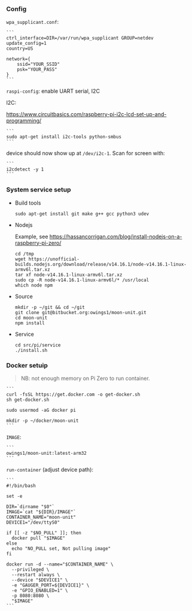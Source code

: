 ### Config

`wpa_supplicant.conf`:

    ```
    ctrl_interface=DIR=/var/run/wpa_supplicant GROUP=netdev
    update_config=1
    country=US

    network={
    	ssid="YOUR_SSID"
    	psk="YOUR_PASS"
    }
    ```


`raspi-config`: enable UART serial, I2C

I2C:

https://www.circuitbasics.com/raspberry-pi-i2c-lcd-set-up-and-programming/

    ```
    sudo apt-get install i2c-tools python-smbus
    ```

device should now show up at `/dev/i2c-1`. Scan for screen with:

    ```
    i2cdetect -y 1
    ```


### System service setup

- Build tools

    ```
    sudo apt-get install git make g++ gcc python3 udev
    ```

- Nodejs

    Example, see https://hassancorrigan.com/blog/install-nodejs-on-a-raspberry-pi-zero/

    ```
    cd /tmp
    wget https://unofficial-builds.nodejs.org/download/release/v14.16.1/node-v14.16.1-linux-armv6l.tar.xz
    tar xf node-v14.16.1-linux-armv6l.tar.xz
    sudo cp -R node-v14.16.1-linux-armv6l/* /usr/local
    which node npm
    ```

- Source

    ```
    mkdir -p ~/git && cd ~/git
    git clone git@bitbucket.org:owings1/moon-unit.git
    cd moon-unit
    npm install
    ```

- Service

    ```
    cd src/pi/service
    ./install.sh
    ```

### Docker setuip

> NB: not enough memory on Pi Zero to run container.

    ```
    curl -fsSL https://get.docker.com -o get-docker.sh
    sh get-docker.sh

    sudo usermod -aG docker pi

    mkdir -p ~/docker/moon-unit
    ```

`IMAGE`:

    ```
    owings1/moon-unit:latest-arm32
    ```

`run-container` (adjust device path):

    ```
    #!/bin/bash

    set -e

    DIR=`dirname "$0"`
    IMAGE=`cat "${DIR}/IMAGE"`
    CONTAINER_NAME="moon-unit"
    DEVICE1="/dev/ttyS0"

    if [[ -z "$NO_PULL" ]]; then
      docker pull "$IMAGE"
    else
      echo "NO_PULL set, Not pulling image"
    fi

    docker run -d --name="$CONTAINER_NAME" \
      --privileged \
      --restart always \
      --device "$DEVICE1" \
      -e "GAUGER_PORT=${DEVICE1}" \
      -e "GPIO_ENABLED=1" \
      -p 8080:8080 \
      "$IMAGE"
    ```